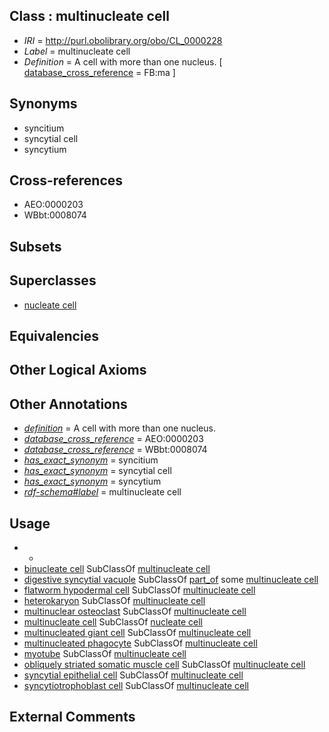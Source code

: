 
## Class : multinucleate cell

 * *IRI* = http://purl.obolibrary.org/obo/CL_0000228
 * *Label* = multinucleate cell
 * *Definition* = A cell with more than one nucleus. [ [database_cross_reference](../../ef/oboInOwl#hasDbXref.md) = FB:ma ]

## Synonyms

 * syncitium
 * syncytial cell
 * syncytium

## Cross-references

 * AEO:0000203
 * WBbt:0008074

## Subsets


## Superclasses

 * [nucleate cell](../../CL/42/CL_0002242.md)

## Equivalencies


## Other Logical Axioms


## Other Annotations

 * *[definition](../../IAO/15/IAO_0000115.md)* = A cell with more than one nucleus.
 * *[database_cross_reference](../../ef/oboInOwl#hasDbXref.md)* = AEO:0000203
 * *[database_cross_reference](../../ef/oboInOwl#hasDbXref.md)* = WBbt:0008074
 * *[has_exact_synonym](../../ym/oboInOwl#hasExactSynonym.md)* = syncitium
 * *[has_exact_synonym](../../ym/oboInOwl#hasExactSynonym.md)* = syncytial cell
 * *[has_exact_synonym](../../ym/oboInOwl#hasExactSynonym.md)* = syncytium
 * *[rdf-schema#label](../../el/rdf-schema#label.md)* = multinucleate cell

## Usage

 * -
 * [binucleate cell](../../CL/27/CL_0000227.md) SubClassOf [multinucleate cell](../../CL/28/CL_0000228.md)
 * [digestive syncytial vacuole](../../UBERON/56/UBERON_0012256.md) SubClassOf [part_of](../../BFO/50/BFO_0000050.md) some [multinucleate cell](../../CL/28/CL_0000228.md)
 * [flatworm hypodermal cell](../../CL/11/CL_0000411.md) SubClassOf [multinucleate cell](../../CL/28/CL_0000228.md)
 * [heterokaryon](../../CL/00/CL_0000600.md) SubClassOf [multinucleate cell](../../CL/28/CL_0000228.md)
 * [multinuclear osteoclast](../../CL/79/CL_0000779.md) SubClassOf [multinucleate cell](../../CL/28/CL_0000228.md)
 * [multinucleate cell](../../CL/28/CL_0000228.md) SubClassOf [nucleate cell](../../CL/42/CL_0002242.md)
 * [multinucleated giant cell](../../CL/47/CL_0000647.md) SubClassOf [multinucleate cell](../../CL/28/CL_0000228.md)
 * [multinucleated phagocyte](../../CL/83/CL_0000783.md) SubClassOf [multinucleate cell](../../CL/28/CL_0000228.md)
 * [myotube](../../CL/72/CL_0002372.md) SubClassOf [multinucleate cell](../../CL/28/CL_0000228.md)
 * [obliquely striated somatic muscle cell](../../CL/05/CL_0008005.md) SubClassOf [multinucleate cell](../../CL/28/CL_0000228.md)
 * [syncytial epithelial cell](../../CL/20/CL_0000420.md) SubClassOf [multinucleate cell](../../CL/28/CL_0000228.md)
 * [syncytiotrophoblast cell](../../CL/25/CL_0000525.md) SubClassOf [multinucleate cell](../../CL/28/CL_0000228.md)

## External Comments

